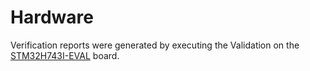 # Hardware

Verification reports were generated by executing the Validation on the [STM32H743I-EVAL](https://github.com/Open-CMSIS-Pack/STM32H743I-EVAL_BSP) board.
